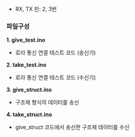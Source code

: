 - RX, TX 핀: 2, 3번
### 파일구성
**1. give_test.ino**
- 로라 통신 연결 테스트 코드 (송신기)

**2. take_test.ino**
- 로라 통신 연결 테스트 코드 (수신기)

**3. give_struct.ino**
- 구조체 형식의 데이터를 송신
  
**4. take_struct.ino**
- give_struct 코드에서 송신한 구조체 데이터를 수신
